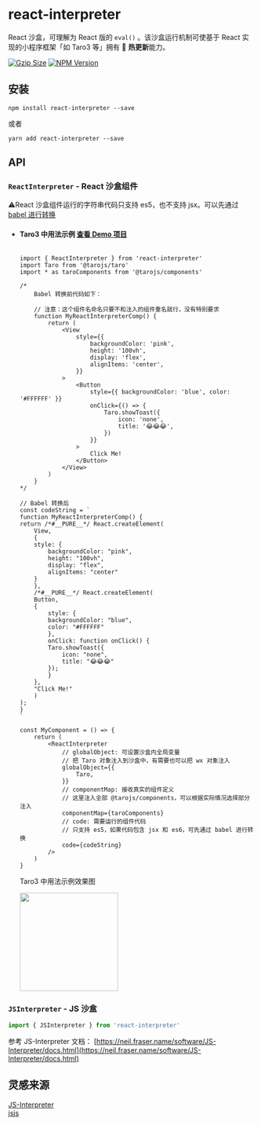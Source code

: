 # react-interpreter

React 沙盒，可理解为 React 版的 `eval()` 。该沙盒运行机制可使基于 React 实现的小程序框架「如 Taro3 等」拥有 🚀 **热更新**能力。

<a href="https://unpkg.com/react-interpreter/dist/react-interpreter.min.js"><img src="https://img.badgesize.io/https://unpkg.com/react-interpreter/dist/react-interpreter.min.js?compression=gzip&style=flat-square" alt="Gzip Size"></a>
<a href="https://www.npmjs.com/package/react-interpreter"><img src="https://img.shields.io/npm/v/react-interpreter.svg?style=flat-square&colorB=51C838" alt="NPM Version"></a>

## 安装

```
npm install react-interpreter --save
```

或者

```
yarn add react-interpreter --save
```

## API

### `ReactInterpreter` - React 沙盒组件

⚠️React 沙盒组件运行的字符串代码只支持 es5，也不支持 jsx。可以先通过 [babel 进行转换](https://babeljs.io/repl/#?browsers=defaults&build=&builtIns=false&corejs=3.6&spec=false&loose=false&code_lz=Q&debug=false&forceAllTransforms=false&shippedProposals=false&circleciRepo=&evaluate=false&fileSize=false&timeTravel=false&sourceType=module&lineWrap=true&presets=env%2Creact%2Cstage-2&prettier=true&targets=&version=7.17.2&externalPlugins=&assumptions=%7B%7D)

-   #### Taro3 中用法示例 [查看 Demo 项目](./demos/taro-demo/)

    ```tsx

    import { ReactInterpreter } from 'react-interpreter'
    import Taro from '@tarojs/taro'
    import * as taroComponents from '@tarojs/components'

    /*
        Babel 转换前代码如下：

        // 注意：这个组件名命名只要不和注入的组件重名就行，没有特别要求
        function MyReactInterpreterComp() {
            return (
                <View
                    style={{
                        backgroundColor: 'pink',
                        height: '100vh',
                        display: 'flex',
                        alignItems: 'center',
                    }}
                >
                    <Button
                        style={{ backgroundColor: 'blue', color: '#FFFFFF' }}
                        onClick={() => {
                            Taro.showToast({
                                icon: 'none',
                                title: '😂😂😂',
                            })
                        }}
                    >
                        Click Me!
                    </Button>
                </View>
            )
        }
    */

    // Babel 转换后
    const codeString = `
    function MyReactInterpreterComp() {
    return /*#__PURE__*/ React.createElement(
        View,
        {
        style: {
            backgroundColor: "pink",
            height: "100vh",
            display: "flex",
            alignItems: "center"
        }
        },
        /*#__PURE__*/ React.createElement(
        Button,
        {
            style: {
            backgroundColor: "blue",
            color: "#FFFFFF"
            },
            onClick: function onClick() {
            Taro.showToast({
                icon: "none",
                title: "😂😂😂"
            });
            }
        },
        "Click Me!"
        )
    );
    }
    `

    const MyComponent = () => {
        return (
            <ReactInterpreter
                // globalObject: 可设置沙盒内全局变量
                // 把 Taro 对象注入到沙盒中，有需要也可以把 wx 对象注入
                globalObject={{
                    Taro,
                }}
                // componentMap: 接收真实的组件定义
                // 这里注入全部 @tarojs/components，可以根据实际情况选择部分注入
                componentMap={taroComponents}
                // code: 需要运行的组件代码
                // 只支持 es5，如果代码包含 jsx 和 es6，可先通过 babel 进行转换
                code={codeString}
            />
        )
    }

    ```

    Taro3 中用法示例效果图

    <image src='./docs/imgs/demo.jpeg' width = '200'/>

### `JSInterpreter` - JS 沙盒

```ts
import { JSInterpreter } from 'react-interpreter'
```

参考 JS-Interpreter 文档： [https://neil.fraser.name/software/JS-Interpreter/docs.html](https://neil.fraser.name/software/JS-Interpreter/docs.html)

## 灵感来源

[JS-Interpreter](https://github.com/NeilFraser/JS-Interpreter)  
[jsjs](https://github.com/bramblex/jsjs)

